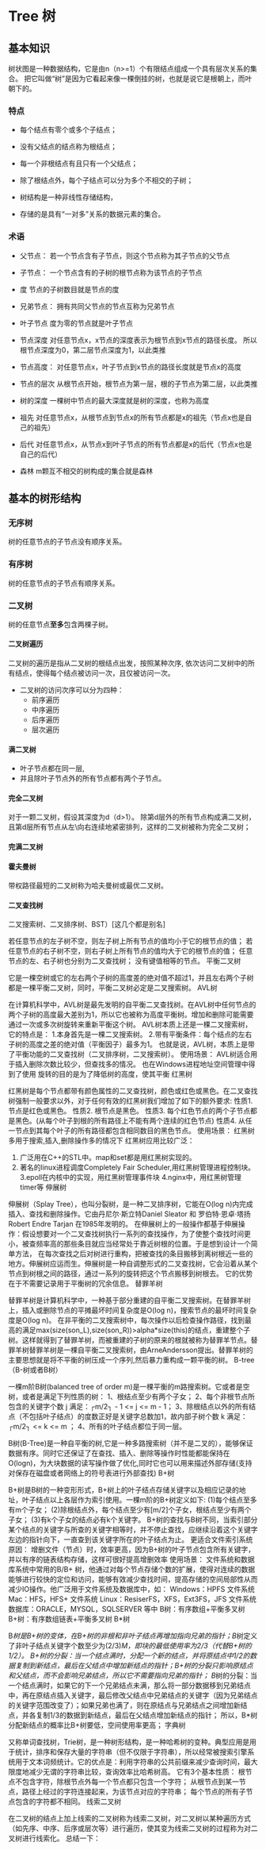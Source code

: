 # Tree 树

## 基本知识

树状图是一种数据结构，它是由n（n>=1）个有限结点组成一个具有层次关系的集合。
把它叫做“树”是因为它看起来像一棵倒挂的树，也就是说它是根朝上，而叶朝下的。

### 特点



- 每个结点有零个或多个子结点；
- 没有父结点的结点称为根结点；
- 每一个非根结点有且只有一个父结点；
- 除了根结点外，每个子结点可以分为多个不相交的子树；

- 树结构是一种非线性存储结构，
- 存储的是具有“一对多”关系的数据元素的集合。

### 术语


- 父节点：
若一个节点含有子节点，则这个节点称为其子节点的父节点

- 子节点：
一个节点含有的子树的根节点称为该节点的子节点

- 度
节点的子树数目就是节点的度

- 兄弟节点：
拥有共同父节点的节点互称为兄弟节点

- 叶子节点
度为零的节点就是叶子节点


- 节点深度
对任意节点x，x节点的深度表示为根节点到x节点的路径长度。
所以根节点深度为0，第二层节点深度为1，以此类推

- 节点高度：
对任意节点x，叶子节点到x节点的路径长度就是节点x的高度

- 节点的层次
从根节点开始，根节点为第一层，根的子节点为第二层，以此类推


- 树的深度
一棵树中节点的最大深度就是树的深度，也称为高度

- 祖先
对任意节点x，从根节点到节点x的所有节点都是x的祖先（节点x也是自己的祖先）

- 后代
对任意节点x，从节点x到叶子节点的所有节点都是x的后代（节点x也是自己的后代）

- 森林
m颗互不相交的树构成的集合就是森林

## 基本的树形结构

### 无序树

树的任意节点的子节点没有顺序关系。

### 有序树

树的任意节点的子节点有顺序关系。

### 二叉树

树的任意节点**至多**包含两棵子树。

#### 二叉树遍历
二叉树的遍历是指从二叉树的根结点出发，按照某种次序, 依次访问二叉树中的所有结点，使得每个结点被访问一次，且仅被访问一次。

- 二叉树的访问次序可以分为四种：
  - 前序遍历 
  - 中序遍历 
  - 后序遍历 
  - 层次遍历

#### 满二叉树

- 叶子节点都在同一层,
- 并且除叶子节点外的所有节点都有两个子节点。



#### 完全二叉树

对于一颗二叉树，假设其深度为d（d>1）。
除第d层外的所有节点构成满二叉树，且第d层所有节点从左\向右连续地紧密排列，这样的二叉树被称为完全二叉树；


#### 完满二叉树



#### 霍夫曼树

带权路径最短的二叉树称为哈夫曼树或最优二叉树。

#### 二叉查找树
二叉搜索树、二叉排序树、BST）[这几个都是别名]

若任意节点的左子树不空，则左子树上所有节点的值均小于它的根节点的值；
若任意节点的右子树不空，则右子树上所有节点的值均大于它的根节点的值；
任意节点的左、右子树也分别为二叉查找树；
没有键值相等的节点。
平衡二叉树

它是一棵空树或它的左右两个子树的高度差的绝对值不超过1，并且左右两个子树都是一棵平衡二叉树，同时，平衡二叉树必定是二叉搜索树。
AVL树

在计算机科学中，AVL树是最先发明的自平衡二叉查找树。在AVL树中任何节点的两个子树的高度最大差别为1，所以它也被称为高度平衡树。增加和删除可能需要通过一次或多次树旋转来重新平衡这个树。
AVL树本质上还是一棵二叉搜索树，它的特点是：
1.本身首先是一棵二叉搜索树。
2.带有平衡条件：每个结点的左右子树的高度之差的绝对值（平衡因子）最多为1。
也就是说，AVL树，本质上是带了平衡功能的二叉查找树（二叉排序树，二叉搜索树）。
使用场景：
AVL树适合用于插入删除次数比较少，但查找多的情况。
也在Windows进程地址空间管理中得到了使用
旋转的目的是为了降低树的高度，使其平衡
红黑树

红黑树是每个节点都带有颜色属性的二叉查找树，颜色或红色或黑色。在二叉查找树强制一般要求以外，对于任何有效的红黑树我们增加了如下的额外要求:
性质1. 节点是红色或黑色。
性质2. 根节点是黑色。
性质3. 每个红色节点的两个子节点都是黑色。(从每个叶子到根的所有路径上不能有两个连续的红色节点)
性质4. 从任一节点到其每个叶子的所有路径都包含相同数目的黑色节点。
使用场景：
红黑树多用于搜索,插入,删除操作多的情况下
红黑树应用比较广泛：
1. 广泛用在C++的STL中。map和set都是用红黑树实现的。
2. 著名的linux进程调度Completely Fair Scheduler,用红黑树管理进程控制块。
3.epoll在内核中的实现，用红黑树管理事件块
4.nginx中，用红黑树管理timer等
伸展树

伸展树（Splay Tree），也叫分裂树，是一种二叉排序树，它能在O(log n)内完成插入、查找和删除操作。它由丹尼尔·斯立特Daniel Sleator 和 罗伯特·恩卓·塔扬Robert Endre Tarjan 在1985年发明的。
在伸展树上的一般操作都基于伸展操作：假设想要对一个二叉查找树执行一系列的查找操作，为了使整个查找时间更小，被查频率高的那些条目就应当经常处于靠近树根的位置。于是想到设计一个简单方法， 在每次查找之后对树进行重构，把被查找的条目搬移到离树根近一些的地方。伸展树应运而生。伸展树是一种自调整形式的二叉查找树，它会沿着从某个节点到树根之间的路径，通过一系列的旋转把这个节点搬移到树根去。
它的优势在于不需要记录用于平衡树的冗余信息。
替罪羊树

替罪羊树是计算机科学中，一种基于部分重建的自平衡二叉搜索树。在替罪羊树上，插入或删除节点的平摊最坏时间复杂度是O(log n)，搜索节点的最坏时间复杂度是O(log n)。
在非平衡的二叉搜索树中，每次操作以后检查操作路径，找到最高的满足max(size(son_L),size(son_R))>alpha*size(this)的结点，重建整个子树。这样就得到了替罪羊树，而被重建的子树的原来的根就被称为替罪羊节点。替罪羊树替罪羊树是一棵自平衡二叉搜索树，由ArneAndersson提出。替罪羊树的主要思想就是将不平衡的树压成一个序列,然后暴力重构成一颗平衡的树。
B-tree（B-树或者B树）

一棵m阶B树(balanced tree of order m)是一棵平衡的m路搜索树。它或者是空树，或者是满足下列性质的树：
1、根结点至少有两个子女；
2、每个非根节点所包含的关键字个数 j 满足：┌m/2┐ - 1 <= j <= m - 1；
3、除根结点以外的所有结点（不包括叶子结点）的度数正好是关键字总数加1，故内部子树个数 k 满足：┌m/2┐ <= k <= m ；
4、所有的叶子结点都位于同一层。

B树(B-Tree)是一种自平衡的树,它是一种多路搜索树（并不是二叉的），能够保证数据有序。同时它还保证了在查找、插入、删除等操作时性能都能保持在O(logn)，为大块数据的读写操作做了优化,同时它也可以用来描述外部存储(支持对保存在磁盘或者网络上的符号表进行外部查找)
B+树

B+树是B树的一种变形形式，B+树上的叶子结点存储关键字以及相应记录的地址，叶子结点以上各层作为索引使用。一棵m阶的B+树定义如下:
(1)每个结点至多有m个子女；
(2)除根结点外，每个结点至少有[m/2]个子女，根结点至少有两个子女；
(3)有k个子女的结点必有k个关键字。
B+树的查找与B树不同，当索引部分某个结点的关键字与所查的关键字相等时，并不停止查找，应继续沿着这个关键字左边的指针向下，一直查到该关键字所在的叶子结点为止。
更适合文件索引系统
原因： 增删文件（节点）时，效率更高，因为B+树的叶子节点包含所有关键字，并以有序的链表结构存储，这样可很好提高增删效率
使用场景：
文件系统和数据库系统中常用的B/B+ 树，他通过对每个节点存储个数的扩展，使得对连续的数据能够进行较快的定位和访问，能够有效减少查找时间，提高存储的空间局部性从而减少IO操作。他广泛用于文件系统及数据库中，如：
Windows：HPFS 文件系统
Mac：HFS，HFS+ 文件系统
Linux：ResiserFS，XFS，Ext3FS，JFS 文件系统
数据库：ORACLE，MYSQL，SQLSERVER 等中
B树：有序数组+平衡多叉树
B+树：有序数组链表+平衡多叉树
B*树

B*树是B+树的变体，在B+树的非根和非叶子结点再增加指向兄弟的指针；B*树定义了非叶子结点关键字个数至少为(2/3)*M，即块的最低使用率为2/3（代替B+树的1/2）。
B+树的分裂：当一个结点满时，分配一个新的结点，并将原结点中1/2的数据复制到新结点，最后在父结点中增加新结点的指针；B+树的分裂只影响原结点和父结点，而不会影响兄弟结点，所以它不需要指向兄弟的指针；
B*树的分裂：当一个结点满时，如果它的下一个兄弟结点未满，那么将一部分数据移到兄弟结点中，再在原结点插入关键字，最后修改父结点中兄弟结点的关键字（因为兄弟结点的关键字范围改变了）；如果兄弟也满了，则在原结点与兄弟结点之间增加新结点，并各复制1/3的数据到新结点，最后在父结点增加新结点的指针；
所以，B*树分配新结点的概率比B+树要低，空间使用率更高；
字典树

又称单词查找树，Trie树，是一种树形结构，是一种哈希树的变种。典型应用是用于统计，排序和保存大量的字符串（但不仅限于字符串），所以经常被搜索引擎系统用于文本词频统计。它的优点是：利用字符串的公共前缀来减少查询时间，最大限度地减少无谓的字符串比较，查询效率比哈希树高。
它有3个基本性质：
根节点不包含字符，除根节点外每一个节点都只包含一个字符；
从根节点到某一节点，路径上经过的字符连接起来，为该节点对应的字符串；
每个节点的所有子节点包含的字符都不相同。
线索二叉树

在二叉树的结点上加上线索的二叉树称为线索二叉树，对二叉树以某种遍历方式（如先序、中序、后序或层次等）进行遍历，使其变为线索二叉树的过程称为对二叉树进行线索化。
总结一下：

